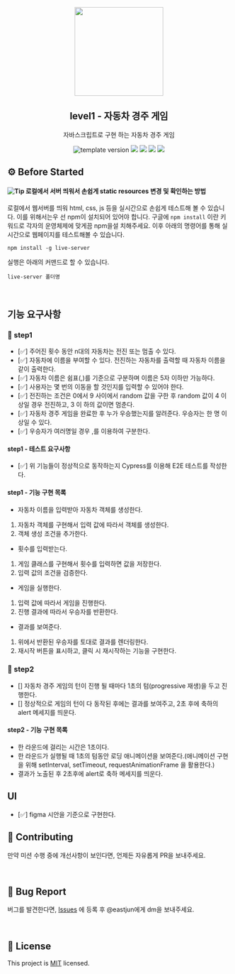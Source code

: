 <p align="middle" >
  <img width="200px;" src="https://user-images.githubusercontent.com/50367798/106415730-2645a280-6493-11eb-876c-ef7172652261.png"/>
</p>
<h2 align="middle">level1 - 자동차 경주 게임</h2>
<p align="middle">자바스크립트로 구현 하는 자동차 경주 게임</p>
<p align="middle">
  <img src="https://img.shields.io/badge/version-1.0.0-blue?style=flat-square" alt="template version"/>
  <img src="https://img.shields.io/badge/language-html-red.svg?style=flat-square"/>
  <img src="https://img.shields.io/badge/language-css-blue.svg?style=flat-square"/>
  <img src="https://img.shields.io/badge/language-js-yellow.svg?style=flat-square"/>
  <img src="https://img.shields.io/badge/license-MIT-brightgreen.svg?style=flat-square"/>
</p>

## ⚙️ Before Started

#### <img alt="Tip" src="https://img.shields.io/static/v1.svg?label=&message=Tip&style=flat-square&color=673ab8"> 로컬에서 서버 띄워서 손쉽게 static resources 변경 및 확인하는 방법

로컬에서 웹서버를 띄워 html, css, js 등을 실시간으로 손쉽게 테스트해 볼 수 있습니다. 이를 위해서는우
선 npm이 설치되어 있어야 합니다. 구글에 `npm install` 이란 키워드로 각자의 운영체제에 맞게끔 npm을설
치해주세요. 이후 아래의 명령어를 통해 실시간으로 웹페이지를 테스트해볼 수 있습니다.

```
npm install -g live-server
```

실행은 아래의 커맨드로 할 수 있습니다.

```
live-server 폴더명
```

<br>

## 기능 요구사항

### 🎯 step1

- [✅] 주어진 횟수 동안 n대의 자동차는 전진 또는 멈출 수 있다.
- [✅] 자동차에 이름을 부여할 수 있다. 전진하는 자동차를 출력할 때 자동차 이름을 같이 출력한다.
- [✅] 자동차 이름은 쉼표(,)를 기준으로 구분하며 이름은 5자 이하만 가능하다.
- [✅] 사용자는 몇 번의 이동을 할 것인지를 입력할 수 있어야 한다.
- [✅] 전진하는 조건은 0에서 9 사이에서 random 값을 구한 후 random 값이 4 이상일 경우 전진하고, 3 이
  하의 값이면 멈춘다.
- [✅] 자동차 경주 게임을 완료한 후 누가 우승했는지를 알려준다. 우승자는 한 명 이상일 수 있다.
- [✅] 우승자가 여러명일 경우 ,를 이용하여 구분한다.

#### step1 - 테스트 요구사항

- [✅] 위 기능들이 정상적으로 동작하는지 Cypress를 이용해 E2E 테스트를 작성한다.

#### step1 - 기능 구현 목록

- 자동차 이름을 입력받아 자동차 객체를 생성한다.

1. 자동차 객체를 구현해서 입력 값에 따라서 객체를 생성한다.
2. 객체 생성 조건을 추가한다.

- 횟수를 입력받는다.

1. 게임 클래스를 구현해서 횟수를 입력하면 값을 저장한다.
2. 입력 값의 조건을 검증한다.

- 게임을 실행한다.

1. 입력 값에 따라서 게임을 진행한다.
2. 진행 결과에 따라서 우승자를 반환한다.

- 결과를 보여준다.

1. 위에서 반환된 우승자를 토대로 결과를 렌더링한다.
2. 재시작 버튼을 표시하고, 클릭 시 재시작하는 기능을 구현한다.

### 🎯 step2

- [] 자동차 경주 게임의 턴이 진행 될 때마다 1초의 텀(progressive 재생)을 두고 진행한다.
- [] 정상적으로 게임의 턴이 다 동작된 후에는 결과를 보여주고, 2초 후에 축하의 alert 메세지를 띄운다.

#### step2 - 기능 구현 목록

- 한 라운드에 걸리는 시간은 1초이다.
- 한 라운드가 실행될 때 1초의 텀동안 로딩 애니메이션을 보여준다.(애니메이션 구현을 위해 setInterval,
  setTimeout, requestAnimationFrame 을 활용한다.)
- 결과가 노출된 후 2초후에 alert로 축하 메세지를 띄운다.

## UI

- [✅] figma 시안을 기준으로 구현한다.

## 👏 Contributing

만약 미션 수행 중에 개선사항이 보인다면, 언제든 자유롭게 PR을 보내주세요.

<br>

## 🐞 Bug Report

버그를 발견한다면, [Issues](https://github.com/woowacourse/javascript-racingcar/issues) 에 등록 후
@eastjun에게 dm을 보내주세요.

<br>

## 📝 License

This project is [MIT](https://github.com/woowacourse/javascript-racingcar/blob/main/LICENSE)
licensed.

